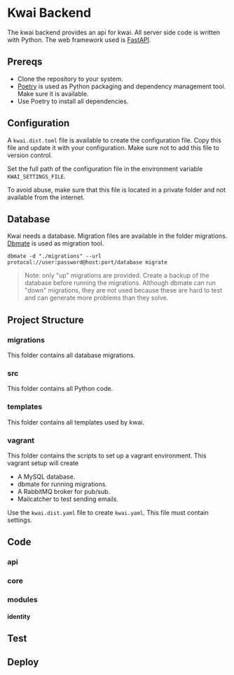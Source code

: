 # Kwai Backend

The kwai backend provides an api for kwai. All server side code is written
with Python. The web framework used is [FastAPI](https://fastapi.tiangolo.com/).

## Prereqs
 
+ Clone the repository to your system.
+ [Poetry](https://python-poetry.org/) is used as Python packaging and
dependency management tool. Make sure it is available.
+ Use Poetry to install all dependencies.

## Configuration

A `kwai.dist.toml` file is available to create the configuration file.
Copy this file and update it with your configuration. Make sure not to add
this file to version control.

Set the full path of the configuration file in the environment variable `KWAI_SETTINGS_FILE`.  

To avoid abuse, make sure that this file is located in a private folder and not
available from the internet.

## Database

Kwai needs a database. Migration files are available in the folder migrations.
[Dbmate](https://github.com/amacneil/dbmate) is used as migration tool.

````shell
dbmate -d "./migrations" --url protocol://user:password@host:port/database migrate
````

> Note: only "up" migrations are provided. Create a backup of the database before 
> running the migrations. Although dbmate can run "down" migrations, they are not
> used because these are hard to test and can generate more problems than they solve.

## Project Structure

### migrations

This folder contains all database migrations.

### src

This folder contains all Python code.

### templates

This folder contains all templates used by kwai.

### vagrant

This folder contains the scripts to set up a vagrant environment. This vagrant setup will create
+ A MySQL database.
+ dbmate for running migrations.
+ A RabbitMQ broker for pub/sub.
+ Mailcatcher to test sending emails.

Use the `kwai.dist.yaml` file to create `kwai.yaml`. This file must contain settings.

## Code

### api

### core

### modules

#### identity

## Test

## Deploy

